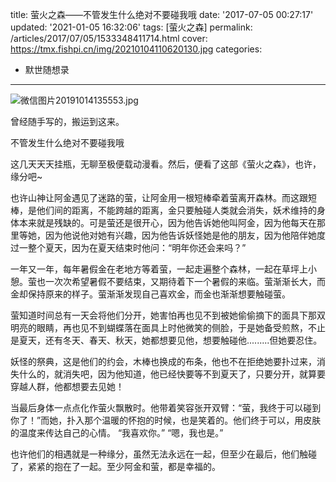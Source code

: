 title: 萤火之森——不管发生什么绝对不要碰我哦
date: '2017-07-05 00:27:17'
updated: '2021-01-05 16:32:06'
tags: [萤火之森]
permalink: /articles/2017/07/05/1533348411714.html
cover: https://tmx.fishpi.cn/img/20210104110620130.jpg
categories: 
- 默世随想录
---
![微信图片20191014135553.jpg](https://tmx.fishpi.cn/img/20210104110620130.jpg)

曾经随手写的，搬运到这来。

不管发生什么绝对不要碰我哦

<!--more-->

这几天天天挂瓶，无聊至极便载动漫看。然后，便看了这部《萤火之森》，也许，缘分吧~

也许山神让阿金遇见了迷路的萤，让阿金用一根短棒牵着萤离开森林。而这跟短棒，是他们间的距离，不能跨越的距离，金只要触碰人类就会消失，妖术维持的身体本来就是残缺的。可是萤还是很开心，因为他告诉她他叫阿金，因为他每天在那里等她，因为他说他对她有兴趣，因为他告诉妖怪她是他的朋友，因为他陪伴她度过一整个夏天，因为在夏天结束时他问：“明年你还会来吗？”

一年又一年，每年暑假金在老地方等着萤，一起走遍整个森林，一起在草坪上小憩。萤也一次次希望暑假不要结束，又期待着下一个暑假的来临。萤渐渐长大，而金却保持原来的样子。萤渐渐发现自己喜欢金，而金也渐渐想要触碰萤。

萤知道时间总有一天会将他们分开，她害怕再也见不到被她偷偷摘下的面具下那双明亮的眼睛，再也见不到蝴蝶落在面具上时他微笑的侧脸，于是她备受煎熬，不止是夏天，还有冬天、春天、秋天，她都想要见他，想要触碰他.........但她要忍住。

妖怪的祭典，这是他们的约会，木棒也换成的布条，他也不在拒绝她要扑过来，消失什么的，就消失吧，因为他知道，他已经快要等不到夏天了，只要分开，就算要穿越人群，他都想要去见她！

当最后身体一点点化作萤火飘散时。他带着笑容张开双臂：“萤，我终于可以碰到你了！”而她，扑入那个温暖的怀抱的时候，也是笑着的。他们终于可以，用皮肤的温度来传达自己的心情。
“我喜欢你。”
“嗯，我也是。”

也许他们的相遇就是一种缘分，虽然无法永远在一起，但至少在最后，他们触碰了，紧紧的抱在了一起。至少阿金和萤，都是幸福的。

